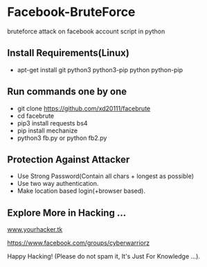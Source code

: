 # Facebook-BruteForce
bruteforce attack on facebook account script in python

## Install Requirements(Linux)
* apt-get install git python3 python3-pip python python-pip

## Run commands one by one
* git clone https://github.com/xd20111/facebrute
* cd facebrute
* pip3 install requests bs4
* pip install mechanize
* python3 fb.py or python fb2.py


## Protection Against Attacker
* Use Strong Password(Contain all chars + longest as possible)
* Use two way authentication.
* Make location based login(+browser based).

## Explore More in Hacking ...

www.yourhacker.tk

https://www.facebook.com/groups/cyberwarriorz

Happy Hacking! (Please do not spam it, It's Just For Knowledge ...).

